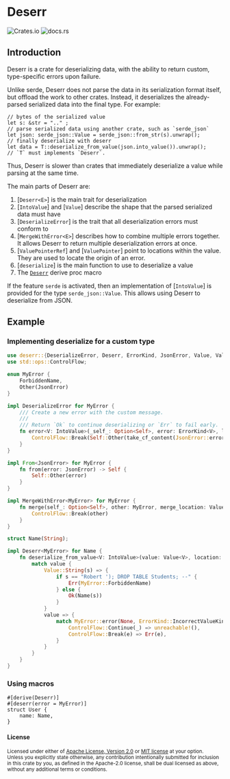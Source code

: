 # Deserr
![Crates.io](https://img.shields.io/crates/v/deserr)
![docs.rs](https://img.shields.io/docsrs/deserr)

## Introduction

Deserr is a crate for deserializing data, with the ability to return
custom, type-specific errors upon failure.

Unlike serde, Deserr does not parse the data in its serialization format itself,
but offload the work to other crates. Instead, it deserializes
the already-parsed serialized data into the final type. For example:

```rust,ignore
// bytes of the serialized value
let s: &str = ".." ;
// parse serialized data using another crate, such as `serde_json`
let json: serde_json::Value = serde_json::from_str(s).unwrap();
// finally deserialize with deserr
let data = T::deserialize_from_value(json.into_value()).unwrap();
// `T` must implements `Deserr`.
```

Thus, Deserr is slower than crates that immediately deserialize a value while
parsing at the same time.

The main parts of Deserr are:
1. [`Deserr<E>`] is the main trait for deserialization
2. [`IntoValue`] and [`Value`] describe the shape that the parsed serialized data must have
3. [`DeserializeError`] is the trait that all deserialization errors must conform to
4. [`MergeWithError<E>`] describes how to combine multiple errors together. It allows Deserr
to return multiple deserialization errors at once.
5. [`ValuePointerRef`] and [`ValuePointer`] point to locations within the value. They are
used to locate the origin of an error.
6. [`deserialize`] is the main function to use to deserialize a value
7. The [`Deserr`](derive@Deserr) derive proc macro

If the feature `serde` is activated, then an implementation of [`IntoValue`] is provided
for the type `serde_json::Value`. This allows using Deserr to deserialize from JSON.

## Example

### Implementing deserialize for a custom type
```rust
use deserr::{DeserializeError, Deserr, ErrorKind, JsonError, Value, ValueKind, IntoValue, take_cf_content, MergeWithError, ValuePointerRef, ValuePointer};
use std::ops::ControlFlow;

enum MyError {
    ForbiddenName,
    Other(JsonError)
}

impl DeserializeError for MyError {
    /// Create a new error with the custom message.
    ///
    /// Return `Ok` to continue deserializing or `Err` to fail early.
    fn error<V: IntoValue>(_self_: Option<Self>, error: ErrorKind<V>, location: ValuePointerRef) -> ControlFlow<Self, Self> {
        ControlFlow::Break(Self::Other(take_cf_content(JsonError::error(None, error, location))))
    }
}

impl From<JsonError> for MyError {
    fn from(error: JsonError) -> Self {
        Self::Other(error)
    }
}

impl MergeWithError<MyError> for MyError {
    fn merge(self_: Option<Self>, other: MyError, merge_location: ValuePointerRef) -> ControlFlow<Self, Self> {
        ControlFlow::Break(other)
    }
}

struct Name(String);

impl Deserr<MyError> for Name {
    fn deserialize_from_value<V: IntoValue>(value: Value<V>, location: ValuePointerRef) -> Result<Self, MyError> {
        match value {
            Value::String(s) => {
                if s == "Robert '); DROP TABLE Students; --" {
                    Err(MyError::ForbiddenName)
                } else {
                    Ok(Name(s))
                }
            }
            value => {
                match MyError::error(None, ErrorKind::IncorrectValueKind { actual: value, accepted: &[ValueKind::String] }, location) {
                    ControlFlow::Continue(_) => unreachable!(),
                    ControlFlow::Break(e) => Err(e),
                }
            }
        }
    }
}
```

### Using macros

```rust,ignore
#[derive(Deserr)]
#[deserr(error = MyError)]
struct User {
	name: Name,
}
```

#### License

<sup>
Licensed under either of <a href="LICENSE-APACHE">Apache License, Version
2.0</a> or <a href="LICENSE-MIT">MIT license</a> at your option.
</sup>

<br>

<sub>
Unless you explicitly state otherwise, any contribution intentionally submitted
for inclusion in this crate by you, as defined in the Apache-2.0 license, shall
be dual licensed as above, without any additional terms or conditions.
</sub>
